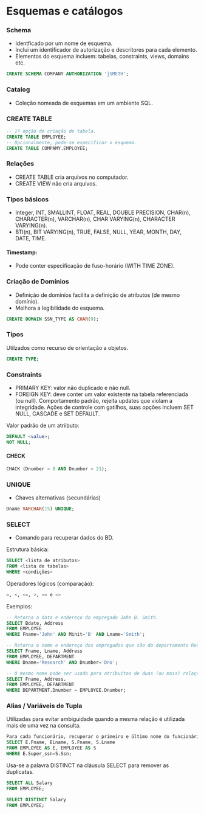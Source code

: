 # Esquemas e catálogos

### Schema

* Identficado por um nome de esquema.
* Inclui um identificador de autorização e descritores para cada elemento.
* Elementos do esquema incluem: tabelas, constraints, views, domains etc.

```sql
CREATE SCHEMA COMPANY AUTHORIZATION 'jSMETH';
```

### Catalog

* Coleção nomeada de esquemas em um ambiente SQL.

### CREATE TABLE

```sql
-- 1ª opção de criação de tabela.
CREATE TABLE EMPLOYEE;
-- Opcionalmente, pode-se especificar o esquema.
CREATE TABLE COMPAMY.EMPLOYEE;
```

### Relações

* CREATE TABLE cria arquivos no computador.
* CREATE VIEW não cria arquivos.

### Tipos básicos

* Integer, INT, SMALLINT, FLOAT, REAL, DOUBLE PRECISION, CHAR(n), CHARACTER(n), VARCHAR(n), CHAR VARYING(n), CHARACTER VARYING(n).
* BTI(n), BIT VARYING(n), TRUE, FALSE, NULL, YEAR, MONTH, DAY, DATE, TIME.

#### Timestamp:
* Pode conter especificação de fuso-horário (WITH TIME ZONE).

### Criação de Domínios
* Definição de domínios facilita a definição de atributos (de mesmo domínio).
* Melhora a legibilidade do esquema.

```sql
CREATE DOMAIN SSN_TYPE AS CHAR(9);
```

### Tipos

Utilzados como recurso de orientação a objetos.
```sql
CREATE TYPE;
```

### Constraints

* PRIMARY KEY: valor não duplicado e não null.
* FOREIGN KEY: deve conter um valor existente na tabela referenciada (ou null). Comportamento padrão, rejeita updates que violam a integridade. Ações de controle com gatilhos, suas opções incluem SET NULL, CASCADE e SET DEFAULT.

Valor padrão de um atriibuto:
```sql
DEFAULT <value>;
NOT NULL;
```

#### CHECK

```sql
CHACK (Dnumber > 0 AND Dnumber < 21);
```

### UNIQUE

* Chaves alternativas (secundárias)
```sql
Dname VARCHAR(15) UNIQUE;
```

### SELECT
 
* Comando para recuperar dados do BD.
 
Estrutura básica:
```sql
SELECT <lista de atributos>
FROM <lista de tabelas>
WHERE <condições>
```
 
Operadores lógicos (comparação):
```sql
=, <, <=, >, >= e <>
```

Exemplos:
```sql
-- Retorna a data e endereço do empregado John B. Smith.
SELECT Bdate, Address
FROM EMPLOYEE
WHERE Fname='John' AND Minit='B' AND Lname='Smith';

-- Retorna o nome e endereço dos empregados que são do departamento Research.
SELECT Fname, Lname, Address
FROM EMPLOYEE, DEPARTMENT
WHERE Dname='Research' AND Dnumber='Dno';

-- O mesmo nome pode ser usado para atribuitos de duas (ou mais) relações diferente.
SELECT Fname, Address.
FROM EMPLOYEE, DEPARTMENT
WHERE DEPARTMENT.Dnumber = EMPLOYEE.Dnumber;
```
### Alias / Variáveis de Tupla

Utilizadas para evitar ambiguidade quando a mesma relação é utilizada mais de uma vez na consulta.
```sql
Para cada funcionário, recuperar o primeiro e último nome do funcionário, assim como o do seu supervisor.
SELECT E.Fname, ELname, S.Fname, S.Lname
FROM EMPLOYEE AS E, EMPLOYEE AS S
WHERE E.Super_ssn=S.Ssn;
```

Usa-se a palavra DISTINCT na cláusula SELECT para remover as duplicatas.
```sql
SELECT ALL Salary
FROM EMPLOYEE;

SELECT DISTINCT Salary
FROM EMPLOYEE;
```
